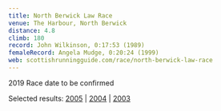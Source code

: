 ```yaml
---
title: North Berwick Law Race
venue: The Harbour, North Berwick
distance: 4.8
climb: 180
record: John Wilkinson, 0:17:53 (1989)
femaleRecord: Angela Mudge, 0:20:24 (1999)
web: scottishrunningguide.com/race/north-berwick-law-race
---
```

2019 Race date to be confirmed

Selected results: [2005](http://www.carnethy.com/ri_results/racereports/res_nbl_2005.htm) | [2004](http://chris-upson.com/results/2004/NorthBerwickLaw2004.htm) | [2003](http://www.carnethy.com/ri_results/racereports/res_nblaw_2003.htm)